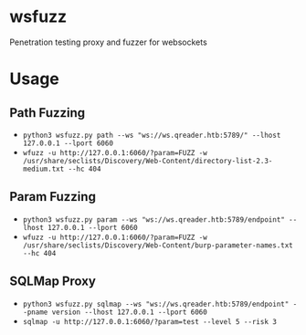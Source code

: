 # wsfuzz
Penetration testing proxy and fuzzer for websockets

# Usage

## Path Fuzzing
- `python3 wsfuzz.py path --ws "ws://ws.qreader.htb:5789/" --lhost 127.0.0.1 --lport 6060`
- `wfuzz -u http://127.0.0.1:6060/?param=FUZZ -w /usr/share/seclists/Discovery/Web-Content/directory-list-2.3-medium.txt --hc 404`

## Param Fuzzing
- `python3 wsfuzz.py param --ws "ws://ws.qreader.htb:5789/endpoint" --lhost 127.0.0.1 --lport 6060`
- `wfuzz -u http://127.0.0.1:6060/?param=FUZZ -w /usr/share/seclists/Discovery/Web-Content/burp-parameter-names.txt --hc 404`

## SQLMap Proxy
- `python3 wsfuzz.py sqlmap --ws "ws://ws.qreader.htb:5789/endpoint" --pname version --lhost 127.0.0.1 --lport 6060`
- `sqlmap -u http://127.0.0.1:6060/?param=test --level 5 --risk 3`
